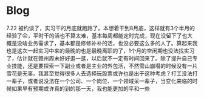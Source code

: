 # Blog

7.22
被约谈了，实习干的月底就跑路了。本想着干到8月底，这样就有3个半月的经验了😔，平时干的活也不算太难，基本每周都能定时完成，现在没留下了也大概是没啥业务需求了，基本都是修修补补的活，也没必要这么多的人了。算起来我也是这次一起实习中来的最晚的也是最晚离职的了，1个月的空闲期也没法找实习了，估计就在赣州周末好好逛一逛，以后就不一定有时间回来了。除了提升自己专业技能，还是要探索一下副业或者是主业的外包活，不然雪山崩塌的时候没有一片雪花是无辜。我甚至觉得很多人去选择玩股票或许也是出于这种考虑？打工没法打一辈子，或者说没法在一个公司、一个岗位、一个领域呆一辈子，当变化来临的时候如果早有预期或许真的到的那一天，我也能更加的平和一些

